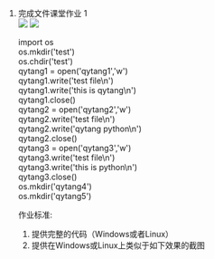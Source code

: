 1. 完成文件课堂作业 1  
   ![](https://gitee.com/qytang/Python_Basic/raw/master/image/Charpter6/6.1.png)
   ![](https://gitee.com/qytang/Python_Basic/raw/master/image/Charpter6/6.2.png)

   import os  
   os.mkdir('test')  
   os.chdir('test')  
   qytang1 = open('qytang1','w')  
   qytang1.write('test file\n')  
   qytang1.write('this is qytang\n')  
   qytang1.close()  
   qytang2 = open('qytang2','w')  
   qytang2.write('test file\n')  
   qytang2.write('qytang python\n')  
   qytang2.close()  
   qytang3 = open('qytang3','w')  
   qytang3.write('test file\n')  
   qytang3.write('this is python\n')  
   qytang3.close()  
   os.mkdir('qytang4')  
   os.mkdir('qytang5')

   作业标准:
   1. 提供完整的代码（Windows或者Linux）
   2. 提供在Windows或Linux上类似于如下效果的截图  


